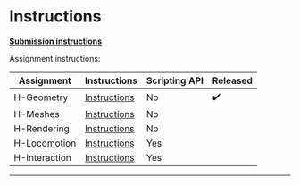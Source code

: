 # Instructions

**[Submission instructions](submission-instructions/submission-instructions.md)**

Assignment instructions:

| Assignment | Instructions | Scripting API | Released |
| --- | --- | --- | --- |
| H-Geometry  | [Instructions](xrc-assignments-geometry/xrc-assignments-geometry.md) | No | :heavy_check_mark: |
| H-Meshes  | [Instructions](xrc-assignments-meshes/xrc-assignments-meshes.md) | No | |
| H-Rendering  | [Instructions](xrc-assignments-rendering/xrc-assignments-rendering.md) | No | |
| H-Locomotion  | [Instructions](xrc-assignments-locomotion/xrc-assignments-locomotion.md) | Yes | |
| H-Interaction  | [Instructions](xrc-assignments-interaction/xrc-assignments-interaction.md) | Yes | |

---

